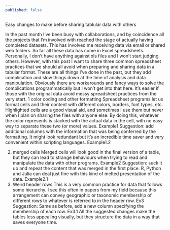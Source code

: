 ```yaml
---
published: false
---
```



Easy changes to make before sharing tablular data with others

In the past month I’ve been busy with collaborations, and by coincidence all the projects that I’m involved with reached the stage of actually having completed datasets. This has involved me receiving data via email or shared web folders. So far all these data has come in Excel spreadsheets. Personally, I don’t have anything against xls files and I won’t start judging others. However, with this post I want to share three common spreadsheet practices that we should all avoid when preparing and sharing data in a tabular format. These are all things I’ve done in the past, but they add complication and slow things down at the time of analysis and data manipulation.
Obviously there are workarounds and fancy ways to solve the complications programmatically but I won’t get into that here. It’s easier if those with the original data avoid messy spreadsheet practices from the very start.
1 color coding and other formatting
Spreadsheet programs let us format cells and their content with different colors, borders, font types, etc. Highlighted cells are a good visual aid, and sometimes I use them but never when I plan on sharing the files with anyone else.
By doing this, whatever the color represents is stacked with the actual data in the cell, with no easy way to separate these two (or more) values. 
Example1
Suggestion: add additional columns with the information that was being conferred by the formatting. It might look redundant but it’s an incredible time saver and very convenient within scripting languages.
Example1.2

2. merged cells
Merged cells will look good in the final version of a table, but they can lead to strange behaviours when trying to read and manipulate the data with other programs. 
Example2
Suggestion: suck it up and repeat the content that was merged in the first place. R, Python and Julia can deal just fine with this kind of melted presentation of the data.
Example2.1
3. Weird header rows
This is a very common practice for data that follows some hierarchy. I see this often in papers from my field because this arrangement can convey geographic or taxonomic membership of different rows to whatever is referred to in the header row.
Ex3
Suggestion: Same as before, add a new column specifying the membership of each row.
Ex3.1
All the suggested changes make the tables less appealing visually, but they structure the data in a way that saves everyone time. 
